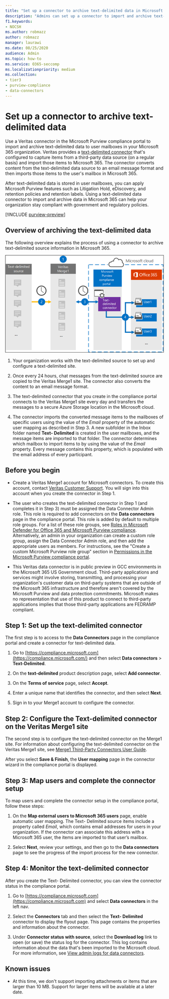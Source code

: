 ```yaml
---
title: "Set up a connector to archive text-delimited data in Microsoft 365"
description: "Admins can set up a connector to import and archive text-delimited data from Veritas into Microsoft 365. This connector lets you archive data from third-party data sources in Microsoft 365. After your archive this data, you can use compliance features such as legal hold, content search, and retention policies to manage third-party data."
f1.keywords:
- NOCSH
ms.author: robmazz
author: robmazz
manager: laurawi
ms.date: 08/25/2020
audience: Admin
ms.topic: how-to
ms.service: O365-seccomp
ms.localizationpriority: medium
ms.collection:
- tier3
- purview-compliance
- data-connectors
---
```


# Set up a connector to archive text-delimited data

Use a Veritas connector in the Microsoft Purview compliance portal to import and archive text-delimited data to user mailboxes in your Microsoft 365 organization. Veritas provides a [text-delimited connector](https://globanet.com/text-delimited) that's configured to capture items from a third-party data source (on a regular basis) and import those items to Microsoft 365. The connector converts content from the text-delimited data source to an email message format and then imports those items to the user's mailbox in Microsoft 365.

After text-delimited data is stored in user mailboxes, you can apply Microsoft Purview features such as Litigation Hold, eDiscovery, and retention policies and retention labels. Using a text-delimited data connector to import and archive data in Microsoft 365 can help your organization stay compliant with government and regulatory policies.

[!INCLUDE [purview-preview](../includes/purview-preview.md)]

## Overview of archiving the text-delimited data

The following overview explains the process of using a connector to archive text-delimited source information in Microsoft 365.

![Archiving workflow for text-delimited data.](../media/TextDelimitedConnectorWorkflow.png)

1. Your organization works with the text-delimited source to set up and configure a text-delimited site.

2. Once every 24 hours, chat messages from the text-delimited source are copied to the Veritas Merge1 site. The connector also converts the content to an email message format.

3. The text-delimited connector that you create in the compliance portal connects to the Veritas Merge1 site every day and transfers the messages to a secure Azure Storage location in the Microsoft cloud.

4. The connector imports the converted message items to the mailboxes of specific users using the value of the *Email* property of the automatic user mapping as described in Step 3. A new subfolder in the Inbox folder named **Text- Delimited** is created in the user mailboxes, and the message items are imported to that folder. The connector determines which mailbox to import items to by using the value of the *Email* property. Every message contains this property, which is populated with the email address of every participant.

## Before you begin

- Create a Veritas Merge1 account for Microsoft connectors. To create this account, contact [Veritas Customer Support](https://globanet.com/ms-connectors-contact). You will sign into this account when you create the connector in Step 1.

- The user who creates the text-delimited connector in Step 1 (and completes it in Step 3) must be assigned the Data Connector Admin role. This role is required to add connectors on the **Data connectors** page in the compliance portal. This role is added by default to multiple role groups. For a list of these role groups, see [Roles in Microsoft Defender for Office 365 and Microsoft Purview compliance](../security/office-365-security/scc-permissions.md#roles-in-microsoft-defender-for-office-365-and-microsoft-purview-compliance). Alternatively, an admin in your organization can create a custom role group, assign the Data Connector Admin role, and then add the appropriate users as members. For instructions, see the "Create a custom Microsoft Purview role group" section in [Permissions in the Microsoft Purview compliance portal](microsoft-365-compliance-center-permissions.md#create-a-custom-microsoft-purview-role-group).

- This Veritas data connector is in public preview in GCC environments in the Microsoft 365 US Government cloud. Third-party applications and services might involve storing, transmitting, and processing your organization's customer data on third-party systems that are outside of the Microsoft 365 infrastructure and therefore aren't covered by the Microsoft Purview and data protection commitments. Microsoft makes no representation that use of this product to connect to third-party applications implies that those third-party applications are FEDRAMP compliant.

## Step 1: Set up the text-delimited connector

The first step is to access to the **Data Connectors** page in the compliance portal and create a connector for text-delimited data.

1. Go to [https://compliance.microsoft.com](https://compliance.microsoft.com/) and then select **Data connectors** > **Text-Delimited**.

2. On the **text-delimited** product description page, select **Add connector**.

3. On the **Terms of service** page, select **Accept**.

4. Enter a unique name that identifies the connector, and then select **Next**.

5. Sign in to your Merge1 account to configure the connector.

## Step 2: Configure the Text-delimited connector on the Veritas Merge1 site

The second step is to configure the text-delimited connector on the Merge1 site. For information about configuring  the text-delimited connector on the Veritas Merge1 site, see [Merge1 Third-Party Connectors User Guide](https://docs.ms.merge1.globanetportal.com/Merge1%20Third-Party%20Connectors%20text-delimited%20User%20Guide%20.pdf).

After you select **Save & Finish**, the **User mapping** page in the connector wizard in the compliance portal is displayed.

## Step 3: Map users and complete the connector setup

To map users and complete the connector setup in the compliance portal, follow these steps:

1. On the **Map external users to Microsoft 365 users** page, enable automatic user mapping. The Text- Delimited source items include a property called *Email*, which contains email addresses for users in your organization. If the connector can associate this address with a Microsoft 365 user, the items are imported to that user’s mailbox.

2. Select **Next**, review your settings, and then go to the **Data connectors** page to see the progress of the import process for the new connector.

## Step 4: Monitor the text-delimited connector

After you create the Text- Delimited connector, you can view the connector status in the compliance portal.

1. Go to [https://compliance.microsoft.com](https://compliance.microsoft.com) and select **Data connectors** in the left nav.

2. Select the **Connectors** tab and then select the **Text- Delimited** connector to display the flyout page. This page contains the properties and information about the connector.

3. Under **Connector status with source**, select the **Download log** link to open (or save) the status log for the connector. This log contains information about the data that's been imported to the Microsoft cloud. For more information, see [View admin logs for data connectors](data-connector-admin-logs.md).

## Known issues

- At this time, we don't support importing attachments or items that are larger than 10 MB. Support for larger items will be available at a later date.
